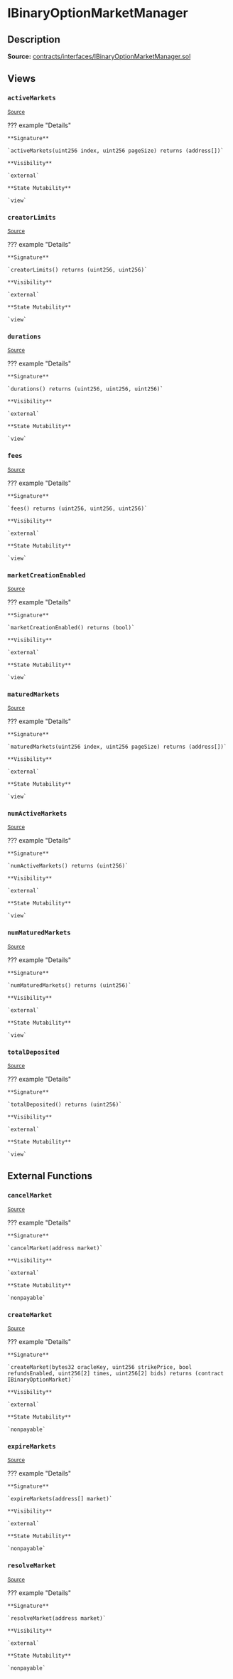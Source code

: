 # IBinaryOptionMarketManager

## Description

**Source:** [contracts/interfaces/IBinaryOptionMarketManager.sol](https://github.com/Synthetixio/synthetix/tree/v2.26.2-rc0/contracts/interfaces/IBinaryOptionMarketManager.sol)

## Views

### `activeMarkets`

<sub>[Source](https://github.com/Synthetixio/synthetix/tree/v2.26.2-rc0/contracts/interfaces/IBinaryOptionMarketManager.sol#L16)</sub>

??? example "Details"

    **Signature**

    `activeMarkets(uint256 index, uint256 pageSize) returns (address[])`

    **Visibility**

    `external`

    **State Mutability**

    `view`

### `creatorLimits`

<sub>[Source](https://github.com/Synthetixio/synthetix/tree/v2.26.2-rc0/contracts/interfaces/IBinaryOptionMarketManager.sol#L10)</sub>

??? example "Details"

    **Signature**

    `creatorLimits() returns (uint256, uint256)`

    **Visibility**

    `external`

    **State Mutability**

    `view`

### `durations`

<sub>[Source](https://github.com/Synthetixio/synthetix/tree/v2.26.2-rc0/contracts/interfaces/IBinaryOptionMarketManager.sol#L9)</sub>

??? example "Details"

    **Signature**

    `durations() returns (uint256, uint256, uint256)`

    **Visibility**

    `external`

    **State Mutability**

    `view`

### `fees`

<sub>[Source](https://github.com/Synthetixio/synthetix/tree/v2.26.2-rc0/contracts/interfaces/IBinaryOptionMarketManager.sol#L8)</sub>

??? example "Details"

    **Signature**

    `fees() returns (uint256, uint256, uint256)`

    **Visibility**

    `external`

    **State Mutability**

    `view`

### `marketCreationEnabled`

<sub>[Source](https://github.com/Synthetixio/synthetix/tree/v2.26.2-rc0/contracts/interfaces/IBinaryOptionMarketManager.sol#L12)</sub>

??? example "Details"

    **Signature**

    `marketCreationEnabled() returns (bool)`

    **Visibility**

    `external`

    **State Mutability**

    `view`

### `maturedMarkets`

<sub>[Source](https://github.com/Synthetixio/synthetix/tree/v2.26.2-rc0/contracts/interfaces/IBinaryOptionMarketManager.sol#L18)</sub>

??? example "Details"

    **Signature**

    `maturedMarkets(uint256 index, uint256 pageSize) returns (address[])`

    **Visibility**

    `external`

    **State Mutability**

    `view`

### `numActiveMarkets`

<sub>[Source](https://github.com/Synthetixio/synthetix/tree/v2.26.2-rc0/contracts/interfaces/IBinaryOptionMarketManager.sol#L15)</sub>

??? example "Details"

    **Signature**

    `numActiveMarkets() returns (uint256)`

    **Visibility**

    `external`

    **State Mutability**

    `view`

### `numMaturedMarkets`

<sub>[Source](https://github.com/Synthetixio/synthetix/tree/v2.26.2-rc0/contracts/interfaces/IBinaryOptionMarketManager.sol#L17)</sub>

??? example "Details"

    **Signature**

    `numMaturedMarkets() returns (uint256)`

    **Visibility**

    `external`

    **State Mutability**

    `view`

### `totalDeposited`

<sub>[Source](https://github.com/Synthetixio/synthetix/tree/v2.26.2-rc0/contracts/interfaces/IBinaryOptionMarketManager.sol#L13)</sub>

??? example "Details"

    **Signature**

    `totalDeposited() returns (uint256)`

    **Visibility**

    `external`

    **State Mutability**

    `view`

## External Functions

### `cancelMarket`

<sub>[Source](https://github.com/Synthetixio/synthetix/tree/v2.26.2-rc0/contracts/interfaces/IBinaryOptionMarketManager.sol#L28)</sub>

??? example "Details"

    **Signature**

    `cancelMarket(address market)`

    **Visibility**

    `external`

    **State Mutability**

    `nonpayable`

### `createMarket`

<sub>[Source](https://github.com/Synthetixio/synthetix/tree/v2.26.2-rc0/contracts/interfaces/IBinaryOptionMarketManager.sol#L22)</sub>

??? example "Details"

    **Signature**

    `createMarket(bytes32 oracleKey, uint256 strikePrice, bool refundsEnabled, uint256[2] times, uint256[2] bids) returns (contract IBinaryOptionMarket)`

    **Visibility**

    `external`

    **State Mutability**

    `nonpayable`

### `expireMarkets`

<sub>[Source](https://github.com/Synthetixio/synthetix/tree/v2.26.2-rc0/contracts/interfaces/IBinaryOptionMarketManager.sol#L29)</sub>

??? example "Details"

    **Signature**

    `expireMarkets(address[] market)`

    **Visibility**

    `external`

    **State Mutability**

    `nonpayable`

### `resolveMarket`

<sub>[Source](https://github.com/Synthetixio/synthetix/tree/v2.26.2-rc0/contracts/interfaces/IBinaryOptionMarketManager.sol#L27)</sub>

??? example "Details"

    **Signature**

    `resolveMarket(address market)`

    **Visibility**

    `external`

    **State Mutability**

    `nonpayable`
